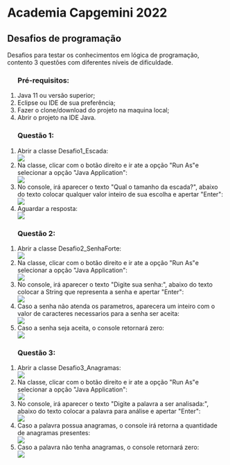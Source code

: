 <h1> Academia Capgemini 2022</h1>

<h2>Desafios de programação</h2>
<p>Desafios para testar os conhecimentos em lógica de programação, contento 3 questões com diferentes níveis de dificuldade.</p>

<ol> <h3>Pré-requisitos:</h3>
    <li> Java 11 ou versão superior;</li>
    <li> Eclipse ou IDE de sua preferência;</li>
    <li> Fazer o clone/download do projeto na maquina local;</li>
    <li> Abrir o projeto na IDE Java.</li>
</ol>


<ol> <h3>Questão 1:</h3>
    <li>Abrir a classe Desafio1_Escada:</li>
    <img align="center" src="/assets/classe_Escada.JPG">
    <li>Na classe, clicar com o botão direito e ir ate a opção "Run As"e selecionar a opção "Java Application":</li>
    <img aling="center" src="assets/run_as.JPG">
    <li>No console, irá aparecer o texto "Qual o tamanho da escada?", abaixo do texto colocar qualquer valor inteiro de sua escolha e apertar "Enter":</li>
    <img aling="center" src="assets/exemplo_escada.JPG">
    <li>Aguardar a resposta:</li>
    <img aling="center" src="assets/resposta_escada.JPG">
</ol>

<ol> <h3>Questão 2:</h3>
    <li>Abrir a classe Desafio2_SenhaForte:</li>
    <img align="center" src="/assets/classe_Senha.JPG">
    <li>Na classe, clicar com o botão direito e ir ate a opção "Run As"e selecionar a opção "Java Application":</li>
    <img aling="center" src="assets/run_as.JPG">
    <li>No console, irá aparecer o texto "Digite sua senha:", abaixo do texto colocar a String que representa a senha e apertar "Enter":</li>
    <img aling="center" src="assets/exemplo_Senha.JPG">
    <li>Caso a senha não atenda os parametros, aparecera um inteiro com o valor de caracteres necessarios para a senha ser aceita:</li>
    <img aling="center" src="assets/resposta_SenhaErro.JPG">
    <li>Caso a senha seja aceita, o console retornará zero:</li>
    <img align="center" src="assets/resposta_SenhaOK.JPG">
</ol>

<ol> <h3>Questão 3:</h3>
    <li>Abrir a classe Desafio3_Anagramas:</li>
    <img align="center" src="/assets/classe_Anagrama.JPG">
    <li>Na classe, clicar com o botão direito e ir ate a opção "Run As"e selecionar a opção "Java Application":</li>
    <img aling="center" src="assets/run_as.JPG">
    <li>No console, irá aparecer o texto "Digite a palavra a ser analisada:", abaixo do texto colocar a palavra para análise e apertar "Enter":</li>
    <img aling="center" src="assets/exemplo_Anagrama.JPG">
    <li>Caso a palavra possua anagramas, o console irá retorna a quantidade de anagramas presentes:</li>
    <img aling="center" src="assets/resposta_ComAnagrama.JPG">
    <li>Caso a palavra não tenha anagramas, o console retornará zero:</li>
    <img align="center" src="assets/resposta_SemAnagrama.JPG">
</ol>